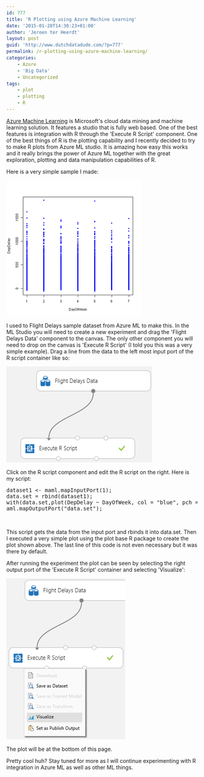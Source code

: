 ```yaml
---
id: 777
title: 'R Plotting using Azure Machine Learning'
date: '2015-01-20T14:30:23+01:00'
author: 'Jeroen ter Heerdt'
layout: post
guid: 'http://www.dutchdatadude.com/?p=777'
permalink: /r-plotting-using-azure-machine-learning/
categories:
    - Azure
    - 'Big Data'
    - Uncategorized
tags:
    - plot
    - plotting
    - R
---
```


<a href="http://azure.microsoft.com/en-us/services/machine-learning/">Azure Machine Learning</a> is Microsoft's cloud data mining and machine learning solution. It features a studio that is fully web based. One of the best features is integration with R through the 'Execute R Script' component. One of the best things of R is the plotting capability and I recently decided to try to make R plots from Azure ML studio. It is amazing how easy this works and it really brings the power of Azure ML together with the great exploration, plotting and data manipulation capabilities of R.

Here is a very simple sample I made:

<img src="../wp-content/uploads/2015/01/011615_0914_RPlottingus1.png" alt="" />

I used to Flight Delays sample dataset from Azure ML to make this. In the ML Studio you will need to create a new experiment and drag the 'Flight Delays Data' component to the canvas. The only other component you will need to drop on the canvas is 'Execute R Script' (I told you this was a very simple example). Drag a line from the data to the left most input port of the R script container like so:

<img src="../wp-content/uploads/2015/01/011615_0914_RPlottingus2.png" alt="" />

Click on the R script component and edit the R script on the right. Here is my script:
<pre>dataset1 &lt;- maml.mapInputPort(1);
data.set = rbind(dataset1);
with(data.set,plot(DepDelay ~ DayOfWeek, col = "blue", pch = 20));
aml.mapOutputPort("data.set");</pre>
&nbsp;

This script gets the data from the input port and rbinds it into data.set. Then I executed a very simple plot using the plot base R package to create the plot shown above. The last line of this code is not even necessary but it was there by default.

After running the experiment the plot can be seen by selecting the right output port of the 'Execute R Script' container and selecting 'Visualize':

<img src="../wp-content/uploads/2015/01/011615_0914_RPlottingus3.png" alt="" />

The plot will be at the bottom of this page.

Pretty cool huh? Stay tuned for more as I will continue experimenting with R integration in Azure ML as well as other ML things.